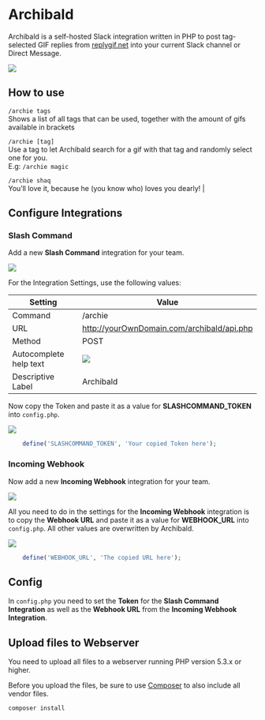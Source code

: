 # Archibald

Archibald is a self-hosted Slack integration written in PHP to post tag-selected GIF replies from [replygif.net](http://replygif.net) into your current Slack channel or Direct Message.

![](https://cloud.githubusercontent.com/assets/2084481/5192177/922eef9a-74f5-11e4-8a4c-f11da8b9f561.gif)

## How to use

`/archie tags`  
Shows a list of all tags that can be used, together with the amount of gifs available in brackets

`/archie [tag]`  
Use a tag to let Archibald search for a gif with that tag and randomly select one for you.<br>E.g: `/archie magic`

`/archie shaq`  
You’ll love it, because he (you know who) loves you dearly! |

## Configure Integrations

### Slash Command

Add a new **Slash Command** integration for your team.

![](https://cloud.githubusercontent.com/assets/2084481/5191807/e036b3f2-74f1-11e4-9c5a-385503e0fbfd.png)

For the Integration Settings, use the following values:

| Setting                   | Value                                         |
|---                        |---                                            |
| Command                   | /archie                                       |
| URL                       | http://yourOwnDomain.com/archibald/api.php    | 
| Method                    |  POST                                         |
| Autocomplete help text    | ![](https://cloud.githubusercontent.com/assets/2084481/5191903/bdee426e-74f2-11e4-8bcb-61a547cc8fdd.png)            |
| Descriptive Label         | Archibald                                     |

Now copy the Token and paste it as a value for **SLASHCOMMAND_TOKEN** into `config.php`.

![](https://cloud.githubusercontent.com/assets/2084481/5192062/73e9adb4-74f4-11e4-8e9d-e38292b313e2.png)

```php
    define('SLASHCOMMAND_TOKEN', 'Your copied Token here');
```

### Incoming Webhook

Now add a new **Incoming Webhook** integration for your team.

![](https://cloud.githubusercontent.com/assets/2084481/5192319/cb321104-74f6-11e4-90ac-1e952a176534.png)

All you need to do in the settings for the **Incoming Webhook** integration is to copy the **Webhook URL** and paste it as a value for **WEBHOOK_URL** into `config.php`. All other values are overwritten by Archibald.

![](https://cloud.githubusercontent.com/assets/2084481/5192055/5b4c7138-74f4-11e4-9e71-5597f30672fe.png)

```php
    define('WEBHOOK_URL', 'The copied URL here');
```

## Config

In `config.php` you need to set the **Token** for the **Slash Command Integration** as well as the **Webhook URL** from the **Incoming Webhook Integration**.

## Upload files to Webserver

You need to upload all files to a webserver running PHP version 5.3.x or higher.

Before you upload the files, be sure to use [Composer](https://getcomposer.org/) to also include all vendor files.

```sh
composer install
```
